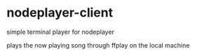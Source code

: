 # nodeplayer-client
simple terminal player for nodeplayer

plays the now playing song through ffplay on the local machine
